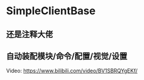 # SimpleClientBase
## 还是注释大佬
## 自动装配模块/命令/配置/视觉/设置
Video: https://www.bilibili.com/video/BV1SBRQYgEKf/
